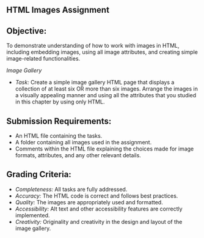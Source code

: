 ## HTML Images Assignment
## Objective:
To demonstrate understanding of how to work with images in HTML, including embedding images, using all image attributes, and creating simple image-related functionalities.

 *Image Gallery*
   - *Task:* Create a simple image gallery HTML page that displays a collection of at least six OR more than six images. Arrange the images in a visually appealing manner and using all the attributes that you studied in this chapter by using only HTML.

## Submission Requirements:
- An HTML file containing the tasks.
- A folder containing all images used in the assignment.
- Comments within the HTML file explaining the choices made for image formats, attributes, and any other relevant details.

## Grading Criteria:
- *Completeness:* All tasks are fully addressed.
- *Accuracy:* The HTML code is correct and follows best practices.
- *Quality:* The images are appropriately used and formatted.
- *Accessibility:* Alt text and other accessibility features are correctly implemented.
- *Creativity:* Originality and creativity in the design and layout of the image gallery.